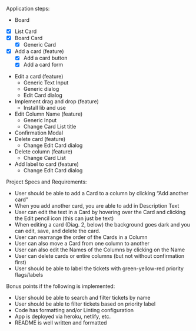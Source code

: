 Application steps:

-   Board
-   [x] List Card
-   [x] Board Card
    -   [x] Generic Card
-   [x] Add a card (feature)
    -   [x] Add a card button
    -   [x] Add a card form
-   Edit a card (feature)
    -   Generic Text Input
    -   Generic dialog
    -   Edit Card dialog
-   Implement drag and drop (feature)
    -   Install lib and use
-   Edit Column Name (feature)
    -   Generic Input
    -   Change Card List title
-   Confirmation Modal
-   Delete card (feature)
    -   Change Edit Card dialog
-   Delete column (feature)
    -   Change Card List
-   Add label to card (feature)
    -   Change Edit Card dialog

Project Specs and Requirements:

-   User should be able to add a Card to a column by clicking “Add another card”
-   When you add another card, you are able to add in Description Text
-   User can edit the text in a Card by hovering over the Card and clicking the Edit pencil
    icon (this can just be text)
-   When editing a card (Diag. 2, below) the background goes dark and you can edit,
    save, and delete the card.
-   User can rearrange the order of the Cards in a Column
-   User can also move a Card from one column to another
-   User can also edit the Names of the Columns by clicking on the Name
-   User can delete cards or entire columns (but not without confirmation first)
-   User should be able to label the tickets with green-yellow-red priority flags/labels

Bonus points if the following is implemented:

-   User should be able to search and filter tickets by name
-   User should be able to filter tickets based on priority label
-   Code has formatting and/or Linting configuration
-   App is deployed via heroku, netlify, etc.
-   README is well written and formatted
